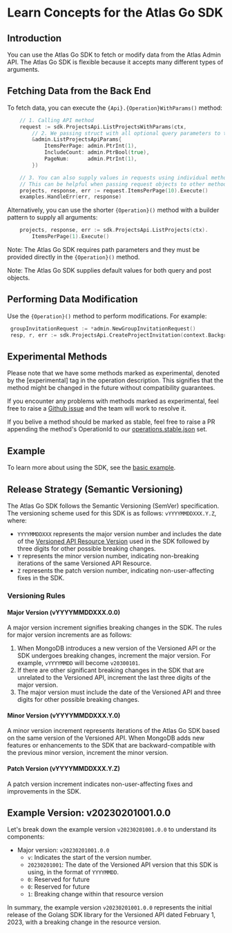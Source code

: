 # Learn Concepts for the Atlas Go SDK

## Introduction

You can use the Atlas Go SDK to fetch or modify data from the Atlas Admin API.
The Atlas Go SDK is flexible because it accepts many different types of arguments.

## Fetching Data from the Back End

To fetch data, you can execute the `{Api}.{Operation}WithParams()` method:

```go 
	// 1. Calling API method
	request := sdk.ProjectsApi.ListProjectsWithParams(ctx,
		// 2. We passing struct with all optional query parameters to the request
		&admin.ListProjectsApiParams{
			ItemsPerPage: admin.PtrInt(1),
			IncludeCount: admin.PtrBool(true),
			PageNum:      admin.PtrInt(1),
		})

	// 3. You can also supply values in requests using individual methods
	// This can be helpful when passing request objects to other methods. 
	projects, response, err := request.ItemsPerPage(10).Execute()
	examples.HandleErr(err, response)
```

Alternatively, you can use the shorter `{Operation}()` method with a builder pattern to supply all arguments:

```go
    projects, response, err := sdk.ProjectsApi.ListProjects(ctx).
	    ItemsPerPage(1).Execute()
```

Note: The Atlas Go SDK requires path parameters and they must be provided directly in the `{Operation}()` method.

Note: The Atlas Go SDK supplies default values for both query and post objects.


## Performing Data Modification

Use the `{Operation}()` method to perform modifications. For example:


```go
 groupInvitationRequest := *admin.NewGroupInvitationRequest() 
 resp, r, err := sdk.ProjectsApi.CreateProjectInvitation(context.Background(), groupId, &groupInvitationRequest).Execute()
```

## Experimental Methods

Please note that we have some methods marked as experimental, denoted by the [experimental] tag in the operation description. 
This signifies that the method might be changed in the future without compatibility guarantees.

If you encounter any problems with methods marked as experimental, feel free to raise a [Github issue](https://github.com/mongodb/atlas-sdk-go/issues/new/choose) and the team will work to resolve it.

If you belive a method should be marked as stable, feel free to raise a PR appending the method's OperationId to our [operations.stable.json](https://github.com/mongodb/atlas-sdk-go/blob/main/tools/transformer/src/operations.stable.json) set.

## Example

To learn more about using the SDK, see the [basic example](https://github.com/mongodb/atlas-sdk-go/blob/main/examples/basic/basic.go).

## Release Strategy (Semantic Versioning)

The Atlas Go SDK follows the Semantic Versioning (SemVer) specification. The versioning scheme used for this SDK is as follows: `vYYYYMMDDXXX.Y.Z`, where:

- `YYYYMMDDXXX` represents the major version number and includes the date of the [Versioned API Resource Version](https://www.mongodb.com/docs/atlas/api/versioned-api-overview/) used in the SDK followed by three digits for other possible breaking changes.
- `Y` represents the minor version number, indicating non-breaking iterations of the same Versioned API Resource.
- `Z` represents the patch version number, indicating non-user-affecting fixes in the SDK.

### Versioning Rules

#### Major Version (vYYYYMMDDXXX.0.0)

A major version increment signifies breaking changes in the SDK. The rules for major version increments are as follows:

1. When MongoDB introduces a new version of the Versioned API or the SDK undergoes breaking changes, increment the major version. For example, `vYYYYMMDD` will become `v20300101`.
2. If there are other significant breaking changes in the SDK that are unrelated to the Versioned API, increment the last three digits of the major version.
3. The major version must include the date of the Versioned API and three digits for other possible breaking changes.

#### Minor Version (vYYYYMMDDXXX.Y.0)

A minor version increment represents iterations of the Atlas Go SDK based on the same version of the Versioned API. When MongoDB adds new features or enhancements to the SDK that are backward-compatible with the previous minor version, increment the minor version.

#### Patch Version (vYYYYMMDDXXX.Y.Z)

A patch version increment indicates non-user-affecting fixes and improvements in the SDK. 

## Example Version: v20230201001.0.0

Let's break down the example version `v20230201001.0.0` to understand its components:

- Major version: `v20230201001.0.0`
  - `v`: Indicates the start of the version number.
  - `20230201001`: The date of the Versioned API version that this SDK is using, in the format of `YYYYMMDD`.
  - `0`: Reserved for future
  - `0`: Reserved for future
  - `1`: Breaking change within that resource version

In summary, the example version `v20230201001.0.0` represents the initial release of the Golang SDK library for the Versioned API dated February 1, 2023, with a breaking change in the resource version.



